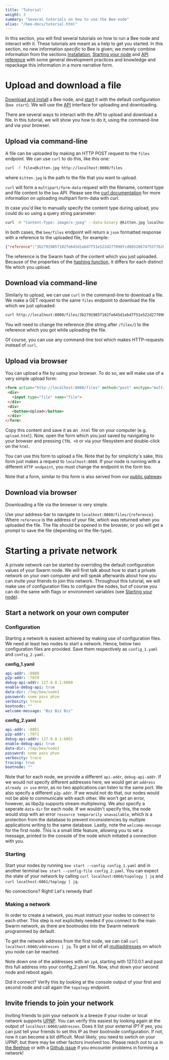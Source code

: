 ```yaml
---
title: 'Tutorial'
weight: 3
summary: "Several tutorials on how to use the Bee-node"
alias: "/bee-docs/tutorial.html"
---
```


In this section, you will find several tutorials on how to run a Bee node and interact with it. These tutorials are meant as a help to get you started. In this section, no new information *specific* to Bee is given; we merely combine information from the sections [Installation](/bee-docs/installation.html), [Starting your node](/bee-docs/start.html) and [API reference](/bee-docs/API-reference.html) with some general development practices and knowledge and repackage this information in a more narrative form.


# Upload and download a file
[Download and install](/bee-docs/installation.html) a Bee node, and [start](/bee-docs/start.html) it with the default configuration (`bee start`). We will use the [API](/bee-docs/API-reference.html) interface for uploading and downloading.

There are several ways to interact with the API to upload and download a file. In this tutorial, we will show you how to do it, using the command-line and via your browser.

## Upload via command-line
A file can be uploaded by making an HTTP POST request to the `files` endpoint. We can use `curl` to do this, like this one:

```sh
curl -F file=@kitten.jpg http://localhost:8080/files
```
where `kitten.jpg` is the path to the file that you want to upload.

`curl` will form a `multipart/form-data` request with the filename, content type and file content to the `bee` API. Please see the [curl documentation](https://ec.haxx.se/http/http-multipart) for more information on uploading multipart form-data with curl.

In case you'd like to manually specify the content type during upload, you could do so using a query string parameter:

```sh
curl -H "Content-Type: image/x-jpeg" --data-binary @kitten.jpg localhost:8080/files?name=cat.jpg
```

In both cases, the `bee/files` endpoint will return a `json` formatted response with a reference to the uploaded file, for example:

```json
{"reference":"3b2791985f102fe645d1ebd7f51e522d277098fcd86526674755f762084b94ee"}
```

The reference is the Swarm hash of the content which you just uploaded. Because of the properties of the [hashing function](https://en.wikipedia.org/wiki/Hash_function), it differs for each distinct file which you upload.

## Download via command-line
Similarly to upload, we can use `curl` in the command-line to download a file. We make a GET request to the same `files` endpoint to download the file which we just uploaded:

```sh
curl http://localhost:8080/files/3b2791985f102fe645d1ebd7f51e522d277098fcd86526674755f762084b94ee
```

You will need to change the reference (the string after `/files/`) to the reference which you got while uploading the file.

Of course, you can use any command-line tool which makes HTTP-requests instead of `curl`.

## Upload via browser
You can upload a file by using your browser. To do so, we will make use of a very simple upload form:

```html
<form action="http://localhost:8080/files" method="post" enctype="multipart/form-data">
 <div>
   <input type="file" name="file">
 </div>
 <div>
   <button>Upload</button>
 </div>
</form>
```

Copy this content and save it as an `.html` file on your computer (e.g. `upload.html`). Now, open the form which you just saved by navigating to your browser and pressing `CTRL +O` or via your filesystem and double-click on the `html`.

You can use this form to upload a file. Note that by for simplicity's sake, this form just makes a request to `localhost:8080`. If your node is running with a different `HTTP endpoint`, you must change the endpoint in the form too.

Note that a form, similar to this form is also served from our [public gateway](https://gateway.ethswarm.org/).

## Download via browser
Downloading a file via the browser is very simple.

Use your address-bar to navigate to `localhost:8080/files/{reference}`. Where `reference` is the address of your file, which was returned when you uploaded the file. The file should be opened in the browser, or you will get a prompt to save the file (depending on the file-type).

# Starting a private network
A private network can be started by overriding the default configuration values of your Swarm node. We will first talk about how to start a private network on your own computer and will speak afterwards about how you can invite your friends to join this network. Throughout this tutorial, we will make use of configuration files to configure the nodes, but of course you can do the same with flags or environment variables (see [Starting your node](/bee-docs/start.html)). 

## Start a network on your own computer
### Configuration
Starting a network is easiest achieved by making use of configuration files. We need at least two nodes to start a network. Hence, below two configuration files are provided. Save them respectively as `config_1.yaml` and `config_2.yaml`.

**config_1.yaml**
```yaml
api-addr: :8080
p2p-addr: :7070
debug-api-addr: 127.0.0.1:6060
enable-debug-api: true
data-dir: /tmp/bee/node1
password: some pass phze
verbosity: trace
bootnode: ""
welcome-message: "Bzz Bzz Bzz"
```

**config_2.yaml**
```yaml
api-addr: :8081
p2p-addr: :7071
debug-api-addr: 127.0.0.1:6061
enable-debug-api: true
data-dir: /tmp/bee/node2
password: some pass phze
verbosity: trace
tracing: true
bootnode: ""
```

Note that for each node, we provide a different `api-addr`, `debug-api-addr`. If we would not specify different addresses here, we would get an `address already in use` error, as no two applications can listen to the same port. We also specify a different `p2p-addr`. If we would not do that, our nodes would not be able to communicate with each other. We won't get an error, however, as libp2p supports stream multiplexing. We also specify a seperate `data-dir` for each node. If we wouldn't specify this, the node would stop with an error `resource temporarily unavailable`, which is a protection from the database to prevent inconsistencies by multiple applications writing to the same database. Lastly, note the `welcome-message` for the first node. This is a small little feature, allowing you to set a message, printed to the console of the node which initiated a connection with you.

### Starting
Start your nodes by running `bee start --config config_1.yaml` and in another terminal `bee start --config-file config_2.yaml`.
You can expect the state of your network by calling `curl localhost:6060/topology | jq` and `curl localhost:6061/toplogy | jq`.

No connections? Right! Let's remedy that!

### Making a network
In order to create a network, you must instruct your nodes to connect to each other. This step is not explicitely needed if you connect to the main Swarm network, as there are bootnodes into the Swarm network programmed by default. 

To get the network address from the first node, we can call `curl localhost:6060/addresses | jq`. To get a list of all [multiaddresses](https://docs.libp2p.io/reference/glossary/#multiaddr) on which you node can be reached. 

Note down one of the addresses with an `ip4`, starting with 127.0.0.1 and past this full address into your config_2.yaml file. Now, shut down your second node and reboot again. 

Did it connect? Verify this by looking at the console output of your first and second node and call again the `topology` endpoint.

## Invite friends to join your network
Inviting friends to join your network is a breeze if your router or local network supports [UPNP](https://en.wikipedia.org/wiki/Universal_Plug_and_Play). You can verify this easiest by looking again at the output of `localhost:6060/addresses`. Does it list your external IP? If yes, you can just tell your friends to set this IP as their bootnode configuration. If not, now it can become a bit difficult. Most likely, you need to switch on your UPNP, but there may be other factors involved too. Please reach out to us in [the Beehive](beehive.ethswarm.org) or with a [Github issue](https://github.com/ethersphere/bee/issues/new/choose) if you encounter problems in forming a network!